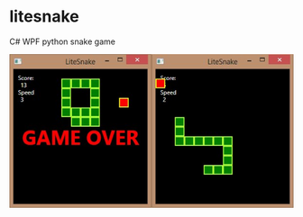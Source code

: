# litesnake
C# WPF python snake game

![litesnake_screenshot](https://github.com/b1oki/litesnake/blob/master/litesnake_screenshot.jpg?raw=true "LiteSnake screenshot")
